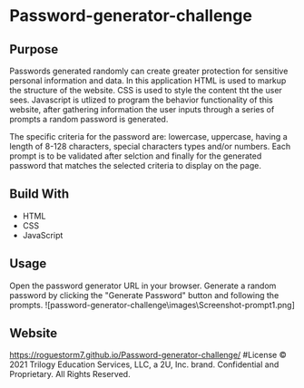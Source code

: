 # Password-generator-challenge

## Purpose
Passwords generated randomly can create greater protection for sensitive personal information and data. In this application HTML is used to markup the structure of the website. CSS is used to style the content tht the user sees. Javascript is utlized to program the behavior functionality of this website, after gathering information the user inputs through a series of prompts a random password is generated. 

The specific criteria for the password are: lowercase, uppercase, having a length of 8-128 characters, special characters types and/or numbers. Each prompt is to be validated after selction and finally for the generated password that matches the selected criteria to display on the page. 

## Build With
* HTML
* CSS
* JavaScript

## Usage
Open the password generator URL in your browser.
Generate a random password by clicking the "Generate Password" button and following the prompts.
![password-generator-challenge\images\Screenshot-prompt1.png]
## Website
https://roguestorm7.github.io/Password-generator-challenge/
#License
© 2021 Trilogy Education Services, LLC, a 2U, Inc. brand. Confidential and Proprietary. All Rights Reserved.
